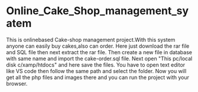 # Online_Cake_Shop_management_syatem
This is onlinebased Cake-shop management project.With this system anyone can easily buy cakes,also can order.
Here just download the rar file and SQL file then next extract the rar file.
Then create a new file in database with same name and import the cake-order.sql file.
Next open "This pc/local disk c/xamp/htdocs" and here save the files.
You have to open text editor like VS code then follow the same path and select the folder.
Now you will get all the php files and images there and you can run the project with your browser.
